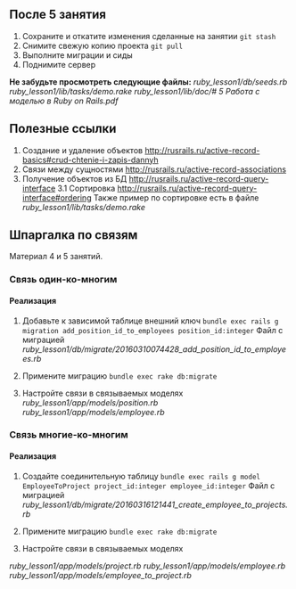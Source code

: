 ## После 5 занятия
1. Сохраните и откатите изменения сделанные на занятии
`git stash`
2. Снимите свежую копию проекта
`git pull`
3. Выполните миграции и сиды
4. Поднимите сервер

**Не забудьте просмотреть следующие файлы:**
*ruby_lesson1/db/seeds.rb*
*ruby_lesson1/lib/tasks/demo.rake*
*ruby_lesson1/lib/doc/# 5 Работа с моделью в Ruby on Rails.pdf*

## Полезные ссылки
1. Создание и удаление объектов
http://rusrails.ru/active-record-basics#crud-chtenie-i-zapis-dannyh
1. Связи между сущностями
http://rusrails.ru/active-record-associations
1. Получение объектов из БД
http://rusrails.ru/active-record-query-interface
3.1 Сортировка
http://rusrails.ru/active-record-query-interface#ordering
Также пример по сортировке есть в файле
*ruby_lesson1/lib/tasks/demo.rake*

## Шпаргалка по связям
Материал 4 и 5 занятий. 

### Связь один-ко-многим
#### Реализация

1. Добавьте к зависимой таблице внешний ключ
  `bundle exec rails g migration add_position_id_to_employees position_id:integer`
  Файл с миграцией *ruby_lesson1/db/migrate/20160310074428_add_position_id_to_employees.rb*

2. Примените миграцию 
 `bundle exec rake db:migrate`
 
3. Настройте связи в связываемых моделях
 *ruby_lesson1/app/models/position.rb*
 *ruby_lesson1/app/models/employee.rb*

### Связь многие-ко-многим

#### Реализация
1. Создайте соединительную таблицу
 `bundle exec rails g model EmployeeToProject project_id:integer employee_id:integer`
 Файл с миграцией *ruby_lesson1/db/migrate/20160316121441_create_employee_to_projects.rb*
 
2. Примените миграцию 
 `bundle exec rake db:migrate`
 
3. Настройте связи в связываемых моделях
 
 *ruby_lesson1/app/models/project.rb*
 *ruby_lesson1/app/models/employee.rb*
 *ruby_lesson1/app/models/employee_to_project.rb*


